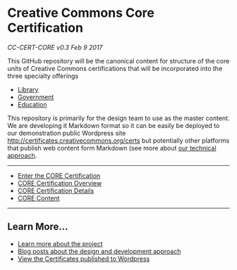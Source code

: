 # Creative Commons Core Certification

*CC-CERT-CORE v0.3 Feb 9 2017*

This GitHub repository will be the canonical content for structure of the core units of Creative Commons certifications that will be incorporated into the three specialty offerings

* [Library](https://github.com/creativecommons/cc-cert-lib/blob/master/index.md)
* [Government](https://github.com/creativecommons/cc-cert-gov/blob/master/index.md)
* [Education](https://github.com/creativecommons/cc-cert-edu/blob/master/index.md)


This repository is primarily for the design team to use as the master content. We are developing it Markdown format so it can be easily be deployed to our demonstration public Wordpress site http://certificates.creativecommons.org/certs but potentially other platforms that publish web content form Markdown (see more about [our technical approach](https://certificates.creativecommons.org/category/tech/).

---- 

* [Enter the CORE Certification](index.md)
* [CORE Certification Overview](overview/index.md)
* [CORE Certification Details](details/index.md)
* [CORE Content](contents/index.md)


----

## Learn More...

* [Learn more about the project](https://certificates.creativecommons.org/about/)
* [Blog posts about the design and development approach](https://certificates.creativecommons.org/)
* [View the Certificates published to Wordpress](https://certificates.creativecommons.org/certs)


